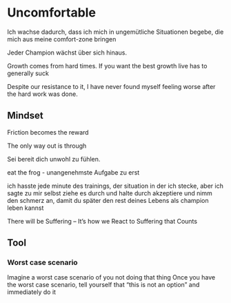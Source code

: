 # Uncomfortable
Ich wachse dadurch, dass ich mich in ungemütliche Situationen begebe, die mich aus meine comfort-zone bringen

Jeder Champion wächst über sich hinaus.

Growth comes from hard times. If you want the best growth live has to generally suck

Despite our resistance to it, I have never found myself feeling worse after the hard work was done.

## Mindset
Friction becomes the reward

The only way out is through

Sei bereit dich unwohl zu fühlen.

eat the frog - unangenehmste Aufgabe zu erst

ich hasste jede minute des trainings, der situation in der ich stecke, aber ich sagte zu mir selbst ziehe es durch und halte durch akzeptiere und nimm den schmerz an, damit du später den rest deines Lebens als champion leben kannst

There will be Suffering – It’s how we React to Suffering that Counts

## Tool

### Worst case scenario
Imagine a worst case scenario of you not doing that thing Once you have the worst case scenario, tell yourself that “this is not an option” and immediately do it